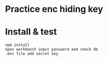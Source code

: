 # Practice enc hiding key

# Install & test

```
npm install
open workbench input password and check db
.env file add secret key
```

